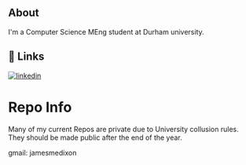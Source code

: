 

## About 
I'm a Computer Science MEng student at Durham university.


## 🔗 Links
[![linkedin](https://img.shields.io/badge/linkedin-0A66C2?style=for-the-badge&logo=linkedin&logoColor=white)](https://www.linkedin.com/in/james-dixon-)


# Repo Info

Many of my current Repos are private due to University collusion rules.
They should be made public after the end of the year.

gmail: jamesmedixon


